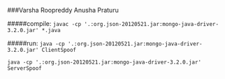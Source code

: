 ###Varsha Roopreddy Anusha Praturu

#####compile:
`javac -cp '.:org.json-20120521.jar:mongo-java-driver-3.2.0.jar' *.java`

#####run:
`java -cp '.:org.json-20120521.jar:mongo-java-driver-3.2.0.jar' ClientSpoof`

`java -cp '.:org.json-20120521.jar:mongo-java-driver-3.2.0.jar' ServerSpoof`
